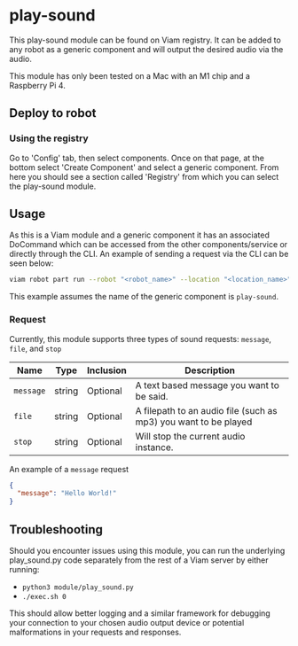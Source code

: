 # play-sound

This play-sound module can be found on Viam registry. It can be added to any robot as a generic component and will output the desired audio via the audio.

This module has only been tested on a Mac with an M1 chip and a Raspberry Pi 4.

## Deploy to robot

### Using the registry

Go to 'Config' tab, then select components. Once on that page, at the bottom select 'Create Component' and select a generic component. From here you should see a section called 'Registry' from which you can select the play-sound module.


## Usage

As this is a Viam module and a generic component it has an associated DoCommand which can be accessed from the other components/service or directly through the CLI. An example of sending a request via the CLI can be seen below:

```sh
viam robot part run --robot "<robot_name>" --location "<location_name>" --organization "<organization_name>" -part "<part_name>"  -d '{"name": "play-sound", "command": {"message":"Hello World"}}' viam.component.generic.v1.GenericService.DoCommand
```

This example assumes the name of the generic component is `play-sound`.

### Request

Currently, this module supports three types of sound requests: `message`, `file`, and `stop`

 Name | Type | Inclusion | Description |
| ---- | ---- | --------- | ----------- |
| `message` | string | Optional | A text based message you want to be said. |
| `file` | string | Optional | A filepath to an audio file (such as mp3) you want to be played |
| `stop` | string | Optional | Will stop the current audio instance. |


An example of a `message` request
```json
{
  "message": "Hello World!"
}
```


## Troubleshooting

Should you encounter issues using this module, you can run the underlying play_sound.py code separately from the rest of a Viam server by either running:


 - ```python3 module/play_sound.py ```
 - ```./exec.sh 0 ```

 This should allow better logging and a similar framework for debugging your connection to your chosen audio output device or potential malformations in your requests and responses. 